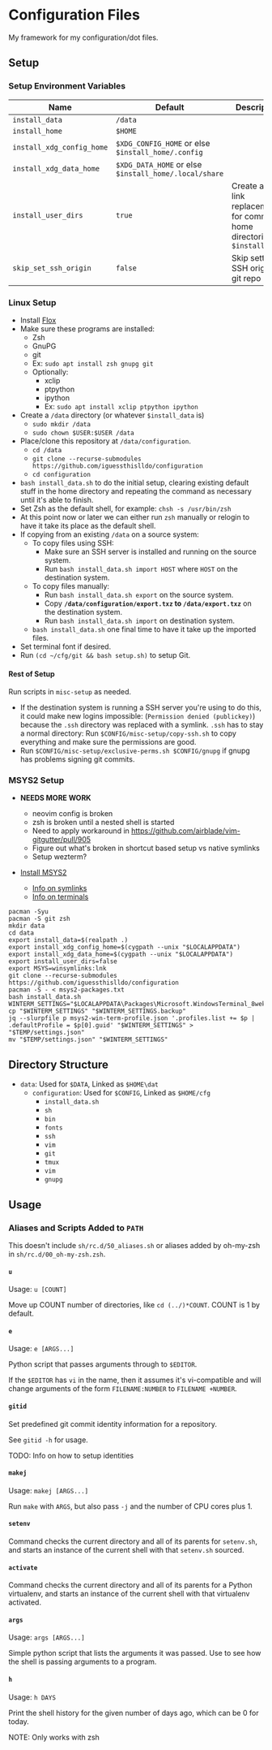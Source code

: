 # Configuration Files

My framework for my configuration/dot files.

## Setup

### Setup Environment Variables

| Name | Default | Description |
| --- | --- | --- |
| `install_data` | `/data` | |
| `install_home` | `$HOME` | |
| `install_xdg_config_home` | `$XDG_CONFIG_HOME` or else `$install_home/.config` | |
| `install_xdg_data_home` | `$XDG_DATA_HOME` or else `$install_home/.local/share` | |
| `install_user_dirs` | `true` | Create and link replacements for common home directories in `$install_data` |
| `skip_set_ssh_origin` | `false` | Skip setting SSH origin for git repo |

### Linux Setup

- Install [Flox](https://flox.dev/docs/install-flox/)
- Make sure these programs are installed:
    - Zsh
    - GnuPG
    - git
    - Ex: `sudo apt install zsh gnupg git`
    - Optionally:
        - xclip
        - ptpython
        - ipython
        - Ex: `sudo apt install xclip ptpython ipython`
- Create a `/data` directory (or whatever `$install_data` is)
    - `sudo mkdir /data`
    - `sudo chown $USER:$USER /data`
- Place/clone this repository at `/data/configuration`.
    - `cd /data`
    - `git clone --recurse-submodules https://github.com/iguessthislldo/configuration`
    - `cd configuration`
- `bash install_data.sh` to do the initial setup, clearing existing default
  stuff in the home directory and repeating the command as necessary until
  it's able to finish.
- Set Zsh as the default shell, for example: `chsh -s /usr/bin/zsh`
- At this point now or later we can either run `zsh` manually or relogin to
  have it take its place as the default shell.
- If copying from an existing `/data` on a source system:
    - To copy files using SSH:
        - Make sure an SSH server is installed and running on the source
          system.
        - Run `bash install_data.sh import HOST` where `HOST` on the
          destination system.
    - To copy files manually:
        - Run `bash install_data.sh export` on the source system.
        - Copy **`/data/configuration/export.txz` to `/data/export.txz`** on
          the destination system.
        - Run `bash install_data.sh import` on destination system.
    - `bash install_data.sh` one final time to have it take up the imported
      files.
- Set terminal font if desired.
- Run `(cd ~/cfg/git && bash setup.sh)` to setup Git.

#### Rest of Setup

Run scripts in `misc-setup` as needed.

- If the destination system is running a SSH server you're using to do this, it
  could make new logins impossible: (`Permission denied (publickey)`) because
  the `.ssh` directory was replaced with a symlink. `.ssh` has to stay a normal
  directory: Run `$CONFIG/misc-setup/copy-ssh.sh` to copy everything and make
  sure the permissions are good.
- Run `$CONFIG/misc-setup/exclusive-perms.sh $CONFIG/gnupg` if gnupg has
  problems signing git commits.

### MSYS2 Setup

- **NEEDS MORE WORK**
    - neovim config is broken
    - zsh is broken until a nested shell is started
    - Need to apply workaround in https://github.com/airblade/vim-gitgutter/pull/905
    - Figure out what's broken in shortcut based setup vs native symlinks
    - Setup wezterm?

- [Install MSYS2](https://www.msys2.org/wiki/MSYS2-installation/)
    - [Info on symlinks](https://www.msys2.org/docs/symlinks/)
    - [Info on terminals](https://www.msys2.org/docs/terminals/)

```
pacman -Syu
pacman -S git zsh
mkdir data
cd data
export install_data=$(realpath .)
export install_xdg_config_home=$(cygpath --unix "$LOCALAPPDATA")
export install_xdg_data_home=$(cygpath --unix "$LOCALAPPDATA")
export install_user_dirs=false
export MSYS=winsymlinks:lnk
git clone --recurse-submodules https://github.com/iguessthislldo/configuration
pacman -S - < msys2-packages.txt
bash install_data.sh
WINTERM_SETTINGS="$LOCALAPPDATA\Packages\Microsoft.WindowsTerminal_8wekyb3d8bbwe\LocalState\settings.json"
cp "$WINTERM_SETTINGS" "$WINTERM_SETTINGS.backup"
jq --slurpfile p msys2-win-term-profile.json '.profiles.list += $p | .defaultProfile = $p[0].guid' "$WINTERM_SETTINGS" > "$TEMP/settings.json"
mv "$TEMP/settings.json" "$WINTERM_SETTINGS"
```

## Directory Structure

- `data`: Used for `$DATA`, Linked as `$HOME\dat`
    - `configuration`: Used for `$CONFIG`, Linked as `$HOME/cfg`
        - `install_data.sh`
        - `sh`
        - `bin`
        - `fonts`
        - `ssh`
        - `vim`
        - `git`
        - `tmux`
        - `vim`
        - `gnupg`

## Usage

### Aliases and Scripts Added to `PATH`

This doesn't include `sh/rc.d/50_aliases.sh` or aliases added by oh-my-zsh in
`sh/rc.d/00_oh-my-zsh.zsh`.

#### `u`

Usage: `u [COUNT]`

Move up COUNT number of directories, like `cd (../)*COUNT`. COUNT is 1 by
default.

#### `e`

Usage: `e [ARGS...]`

Python script that passes arguments through to `$EDITOR`.

If the `$EDITOR` has `vi` in the name, then it assumes it's vi-compatible and
will change arguments of the form `FILENAME:NUMBER` to `FILENAME +NUMBER`.

#### `gitid`

Set predefined git commit identity information for a repository.

See `gitid -h` for usage.

TODO: Info on how to setup identities

#### `makej`

Usage: `makej [ARGS...]`

Run `make` with `ARGS`, but also pass `-j` and the number of CPU cores plus 1.

#### `setenv`

Command checks the current directory and all of its parents for `setenv.sh`,
and starts an instance of the current shell with that `setenv.sh` sourced.

#### `activate`

Command checks the current directory and all of its parents for a Python
virtualenv, and starts an instance of the current shell with that virtualenv
activated.

#### `args`

Usage: `args [ARGS...]`

Simple python script that lists the arguments it was passed. Use to see how the
shell is passing arguments to a program.

#### `h`

Usage: `h DAYS`

Print the shell history for the given number of days ago, which can be 0 for
today.

NOTE: Only works with zsh
